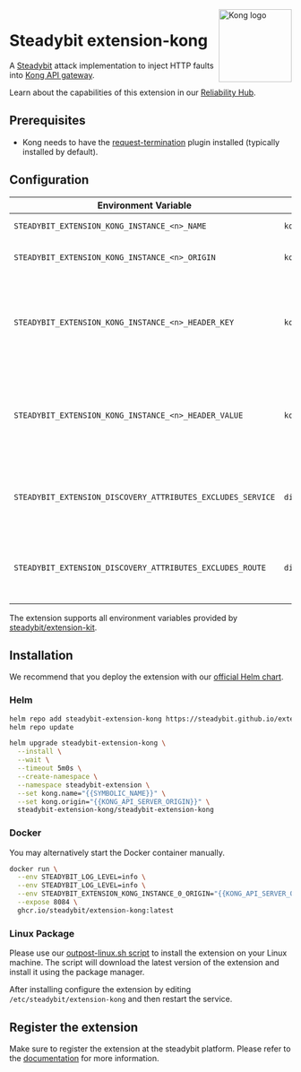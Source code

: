 <img src="./logo.png" height="130" align="right" alt="Kong logo">

# Steadybit extension-kong

A [Steadybit](https://www.steadybit.com/) attack implementation to inject HTTP faults into [Kong API gateway](https://konghq.com/).

Learn about the capabilities of this extension in our [Reliability Hub](https://hub.steadybit.com/extension/com.steadybit.extension_kong).

## Prerequisites

- Kong needs to have the [request-termination](https://docs.konghq.com/hub/kong-inc/request-termination/#example-use-cases) plugin installed (typically
	installed by default).

## Configuration

| Environment Variable                                        | Helm value                              | Meaning                                                                                          | required |
|-------------------------------------------------------------|-----------------------------------------|--------------------------------------------------------------------------------------------------|----------|
| `STEADYBIT_EXTENSION_KONG_INSTANCE_<n>_NAME`                | `kong.name`                             | Name of the kong instance                                                                        | yes      |
| `STEADYBIT_EXTENSION_KONG_INSTANCE_<n>_ORIGIN`              | `kong.origin`                           | Url of the kong admin interface                                                                  | yes      |
| `STEADYBIT_EXTENSION_KONG_INSTANCE_<n>_HEADER_KEY`          | `kong.headerKey`                        | Optional header key to send to the Kong admin API. Typically used for authentication purposes.   | no       |
| `STEADYBIT_EXTENSION_KONG_INSTANCE_<n>_HEADER_VALUE`        | `kong.headerValue`                      | Optional header value to send to the Kong admin API. Typically used for authentication purposes. | no       |
| `STEADYBIT_EXTENSION_DISCOVERY_ATTRIBUTES_EXCLUDES_SERVICE` | `discovery.attributes.excludes.service` | Comma separated list of service names to exclude from discovery.                                 | no       |
| `STEADYBIT_EXTENSION_DISCOVERY_ATTRIBUTES_EXCLUDES_ROUTE`   | `discovery.attributes.excludes.route`   | Comma separated list of service names to exclude from discovery.                                 | no       |

The extension supports all environment variables provided by [steadybit/extension-kit](https://github.com/steadybit/extension-kit#environment-variables).

## Installation

We recommend that you deploy the extension with our [official Helm chart](https://github.com/steadybit/extension-kong/tree/main/charts/steadybit-extension-kong).

### Helm

```sh
helm repo add steadybit-extension-kong https://steadybit.github.io/extension-kong
helm repo update

helm upgrade steadybit-extension-kong \
  --install \
  --wait \
  --timeout 5m0s \
  --create-namespace \
  --namespace steadybit-extension \
  --set kong.name="{{SYMBOLIC_NAME}}" \
  --set kong.origin="{{KONG_API_SERVER_ORIGIN}}" \
  steadybit-extension-kong/steadybit-extension-kong
```

### Docker

You may alternatively start the Docker container manually.

```sh
docker run \
  --env STEADYBIT_LOG_LEVEL=info \
  --env STEADYBIT_LOG_LEVEL=info \
  --env STEADYBIT_EXTENSION_KONG_INSTANCE_0_ORIGIN="{{KONG_API_SERVER_ORIGIN}}" \
  --expose 8084 \
  ghcr.io/steadybit/extension-kong:latest
```

### Linux Package

Please use our [outpost-linux.sh script](https://docs.steadybit.com/install-and-configure/install-outpost-agent-preview/install-on-linux-hosts) to install the extension on your Linux machine.
The script will download the latest version of the extension and install it using the package manager.

After installing configure the extension by editing `/etc/steadybit/extension-kong` and then restart the service.

## Register the extension

Make sure to register the extension at the steadybit platform. Please refer to
the [documentation](https://docs.steadybit.com/integrate-with-steadybit/extensions/extension-installation) for more information.
